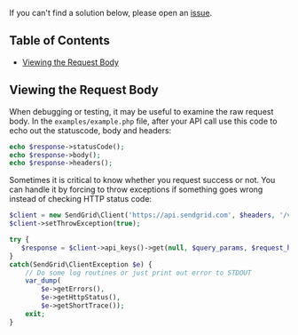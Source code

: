 If you can't find a solution below, please open an [issue](https://github.com/sendgrid/php-http-client/issues).

## Table of Contents

* [Viewing the Request Body](#request-body)

<a name="request-body"></a>
## Viewing the Request Body

When debugging or testing, it may be useful to examine the raw request body. In the `examples/example.php` file, after your API call use this code to echo out the statuscode, body and headers:

```php
echo $response->statusCode();
echo $response->body();
echo $response->headers();
```

Sometimes it is critical to know whether you request success or not. You can handle it by forcing to throw exceptions if something goes wrong instead of checking HTTP status code:

```php
$client = new SendGrid\Client('https://api.sendgrid.com', $headers, '/v3');
$client->setThrowException(true);

try {
   $response = $client->api_keys()->get(null, $query_params, $request_headers);
}
catch(SendGrid\ClientException $e) {
    // Do some log routines or just print out error to STDOUT
    var_dump(
        $e->getErrors(),
        $e->getHttpStatus(),
        $e->getShortTrace());
    exit;
}
```
